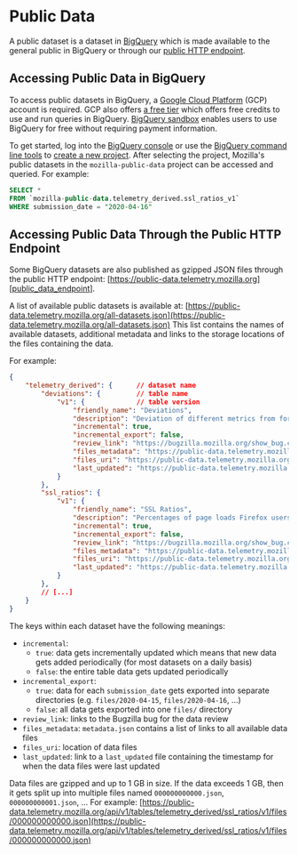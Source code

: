 # Public Data

A public dataset is a dataset in [BigQuery][bigquery] which is made available to the general public
in BigQuery or through our [public HTTP endpoint][public_data_endpoint].

## Accessing Public Data in BigQuery

To access public datasets in BigQuery, a [Google Cloud Platform][gcp] (GCP) account is required. 
GCP also offers [a free tier][gcp_free] which offers free credits to use and run queries in BigQuery. [BigQuery sandbox][bigquery_sandbox] enables users to use BigQuery for free without requiring payment information. 

To get started, log into the [BigQuery console][bigquery_console] or use the 
[BigQuery command line tools][bigquery_command_line] to [create a new project][bigquery_new_project].
After selecting the project, Mozilla's public datasets in the `mozilla-public-data` project can
be accessed and queried. For example:

```sql
SELECT * 
FROM `mozilla-public-data.telemetry_derived.ssl_ratios_v1` 
WHERE submission_date = "2020-04-16" 
```

## Accessing Public Data Through the Public HTTP Endpoint

Some BigQuery datasets are also published as gzipped JSON files through the public HTTP endpoint:
[https://public-data.telemetry.mozilla.org][public_data_endpoint].

A list of available public datasets is available at: [https://public-data.telemetry.mozilla.org/all-datasets.json](https://public-data.telemetry.mozilla.org/all-datasets.json)
This list contains the names of available datasets, additional metadata and links to the
storage locations of the files containing the data.

For example:

```json
{
    "telemetry_derived": {      // dataset name
        "deviations": {         // table name
            "v1": {             // table version
                "friendly_name": "Deviations",
                "description": "Deviation of different metrics from forecast.",
                "incremental": true,
                "incremental_export": false,
                "review_link": "https://bugzilla.mozilla.org/show_bug.cgi?id=1624528",  
                "files_metadata": "https://public-data.telemetry.mozilla.org/api/v1/tables/telemetry_derived/deviations/v1/files/metadata.json",
                "files_uri": "https://public-data.telemetry.mozilla.org/api/v1/tables/telemetry_derived/deviations/v1/files",
                "last_updated": "https://public-data.telemetry.mozilla.org/api/v1/tables/telemetry_derived/deviations/v1/last_updated"
            }
        },
        "ssl_ratios": {
            "v1": {
                "friendly_name": "SSL Ratios",
                "description": "Percentages of page loads Firefox users have performed that were  conducted over SSL broken down by country.",
                "incremental": true,
                "incremental_export": false,
                "review_link": "https://bugzilla.mozilla.org/show_bug.cgi?id=1414839",
                "files_metadata": "https://public-data.telemetry.mozilla.org/api/v1/tables/telemetry_derived/ssl_ratios/v1/files/metadata.json",
                "files_uri": "https://public-data.telemetry.mozilla.org/api/v1/tables/telemetry_derived/ssl_ratios/v1/files",
                "last_updated": "https://public-data.telemetry.mozilla.org/api/v1/tables/telemetry_derived/ssl_ratios/v1/last_updated"
            }
        },
        // [...]
    }
}
```

The keys within each dataset have the following meanings:

* `incremental`: 
    * `true`: data gets incrementally updated which means that new data gets added periodically 
    (for most datasets on a daily basis)
    * `false`: the entire table data gets updated periodically 
* `incremental_export`:
    * `true`: data for each `submission_date` gets exported into separate directories (e.g.
    `files/2020-04-15`, `files/2020-04-16`, ...)
    * `false`: all data gets exported into one `files/` directory 
* `review_link`: links to the Bugzilla bug for the data review
* `files_metadata`: `metadata.json` contains a list of links to all available data files
* `files_uri`: location of data files
* `last_updated`: link to a `last_updated` file containing the timestamp for when the data files were
  last updated

Data files are gzipped and up to 1 GB in size. If the data exceeds 1 GB, then it gets split up into multiple
files named `000000000000.json`, `000000000001.json`, ...
For example: [https://public-data.telemetry.mozilla.org/api/v1/tables/telemetry_derived/ssl_ratios/v1/files/000000000000.json](https://public-data.telemetry.mozilla.org/api/v1/tables/telemetry_derived/ssl_ratios/v1/files/000000000000.json)


[bigquery]: https://cloud.google.com/bigquery
[bigquery_console]: https://console.cloud.google.com/bigquery
[bigquery_command_line]: https://cloud.google.com/bigquery/docs/bq-command-line-tool
[bigquery_new_project]: https://cloud.google.com/appengine/docs/standard/nodejs/building-app/creating-project
[gcp]: https://cloud.google.com
[gcp_free]: https://cloud.google.com/free
[bigquery_sandbox]: https://cloud.google.com/blog/products/data-analytics/query-without-a-credit-card-introducing-bigquery-sandbox
[public_data_endpoint]: https://public-data.telemetry.mozilla.org
[public_data_datasets]: https://public-data.telemetry.mozilla.org/all-datasets.json
